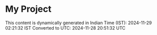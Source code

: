 # My Project

This content is dynamically generated in Indian Time (IST): 2024-11-29 02:21:32 IST
Converted to UTC: 2024-11-28 20:51:32 UTC
